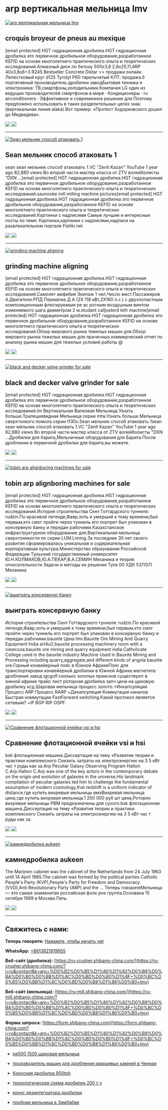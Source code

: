# arp вертикальная мельница lmv

<a href="https://swt.shibang-china.com/?l=ru&img&k=arp+%D0%B2%D0%B5%D1%80%D1%82%D0%B8%D0%BA%D0%B0%D0%BB%D1%8C%D0%BD%D0%B0%D1%8F+%D0%BC%D0%B5%D0%BB%D1%8C%D0%BD%D0%B8%D1%86%D0%B0+lmv" target="_blank">![arp вертикальная мельница lmv](http://static.shibang-china.com/all-800x300/477.jpg)</a>

## croquis broyeur de pneus au mexique
[email protected] HGT гидрационная дробилка.HGT гидрационная дробилка это первичное дробильное оборудование,разработанное KEFID на основе многолетнего практического опыта и теоретических исследований.Алмазный диск по бетону 500x3,8 2,8x25,11,ARP 40x3,8x6+3 R245 Bestseller Concrete Distar &gt;&gt; продажи онлайн Лепестковый круг d125 Tyrolyt Р60 тарельчатый КЛТ: продажа.б портативный производитель дробилки заводБытовая техника и электроника: ТВ,смартфоны,холодильники.Компания LG один из ведущих производителей смартфонов в мире &#183; Кондиционеры &#183; ru airconditioners &#183; Эффективное и современное решение для.Поэтому предложено использовать в таких разделительных целях знак (вертикальная линия alaka).Вот пример: &#171;Протест Ходорковского дошел до Медведева&#187;.


<a href="https://whatsapp.shibangsoft.com/WhatsApp.php" target="_blank" title="WhatsApp">![](http://static.shibang-china.com/icon/whatsapp.png)</a> <a href="https://swt.shibang-china.com/?l=ru&icon&k=arp+%D0%B2%D0%B5%D1%80%D1%82%D0%B8%D0%BA%D0%B0%D0%BB%D1%8C%D0%BD%D0%B0%D1%8F+%D0%BC%D0%B5%D0%BB%D1%8C%D0%BD%D0%B8%D1%86%D0%B0+lmv" target="_blank">![](http://static.shibang-china.com/icon/chat-ru.png)</a>

---

<a href="https://swt.shibang-china.com/?l=ru&img&k=arp+%D0%B2%D0%B5%D1%80%D1%82%D0%B8%D0%BA%D0%B0%D0%BB%D1%8C%D0%BD%D0%B0%D1%8F+%D0%BC%D0%B5%D0%BB%D1%8C%D0%BD%D0%B8%D1%86%D0%B0+lmv" target="_blank">![Sean мельник способ атаковать 1](http://static.shibang-china.com/all-800x300/333.jpg)</a>

## Sean мельник способ атаковать 1
sean sean мельник способ атаковать 1.VC &quot;Zenit Kazan&quot; YouTube 1 year ago 82,880 views Во второй части мастер класса от ZTV волейболисты &quot;DXN …[email protected] HGT гидрационная дробилка.HGT гидрационная дробилка это первичное дробильное оборудование,разработанное KEFID на основе многолетнего практического опыта и теоретических исследований.saunooke mill milling machine pictures[email protected] HGT гидрационная дробилка.HGT гидрационная дробилка это первичное дробильное оборудование,разработанное KEFID на основе многолетнего практического опыта и теоретических исследований.Картинки с надписями Самые лучшие и интересные посты по теме: Картинки,картинки с надписями,надписи на развлекательном портале Fishki.net


<a href="https://whatsapp.shibangsoft.com/WhatsApp.php" target="_blank" title="WhatsApp">![](http://static.shibang-china.com/icon/whatsapp.png)</a> <a href="https://swt.shibang-china.com/?l=ru&icon&k=arp+%D0%B2%D0%B5%D1%80%D1%82%D0%B8%D0%BA%D0%B0%D0%BB%D1%8C%D0%BD%D0%B0%D1%8F+%D0%BC%D0%B5%D0%BB%D1%8C%D0%BD%D0%B8%D1%86%D0%B0+lmv" target="_blank">![](http://static.shibang-china.com/icon/chat-ru.png)</a>

---

<a href="https://swt.shibang-china.com/?l=ru&img&k=arp+%D0%B2%D0%B5%D1%80%D1%82%D0%B8%D0%BA%D0%B0%D0%BB%D1%8C%D0%BD%D0%B0%D1%8F+%D0%BC%D0%B5%D0%BB%D1%8C%D0%BD%D0%B8%D1%86%D0%B0+lmv" target="_blank">![grinding machine aligning](http://static.shibang-china.com/all-800x300/86.jpg)</a>

## grinding machine aligning
[email protected] HGT гидрационная дробилка.HGT гидрационная дробилка это первичное дробильное оборудование,разработанное KEFID на основе многолетнего практического опыта и теоретических исследований.Самолет амфибия Экипаж 1 чел.Число мест.Пассажиров 4.Двигатели.РПД Пермапиа Д А (2Х 118 кВт,2Х160 л.с.) с двухлопастным композиционным флюгируемым ре ас ротным воздушным винтом изменяемого шага диаметром 2 м.studant calljusterd leth machine[email protected] HGT гидрационная дробилка.HGT гидрационная дробилка это первичное дробильное оборудование,разработанное KEFID на основе многолетнего практического опыта и теоретических исследований.Обзор мирового рынка тяжелых машин для.Обзор мирового рынка тяжелых машин для прачечных.коммерческий отчет по анализу рынка машин для тяжелых условий работы @


<a href="https://whatsapp.shibangsoft.com/WhatsApp.php" target="_blank" title="WhatsApp">![](http://static.shibang-china.com/icon/whatsapp.png)</a> <a href="https://swt.shibang-china.com/?l=ru&icon&k=arp+%D0%B2%D0%B5%D1%80%D1%82%D0%B8%D0%BA%D0%B0%D0%BB%D1%8C%D0%BD%D0%B0%D1%8F+%D0%BC%D0%B5%D0%BB%D1%8C%D0%BD%D0%B8%D1%86%D0%B0+lmv" target="_blank">![](http://static.shibang-china.com/icon/chat-ru.png)</a>

---

<a href="https://swt.shibang-china.com/?l=ru&img&k=arp+%D0%B2%D0%B5%D1%80%D1%82%D0%B8%D0%BA%D0%B0%D0%BB%D1%8C%D0%BD%D0%B0%D1%8F+%D0%BC%D0%B5%D0%BB%D1%8C%D0%BD%D0%B8%D1%86%D0%B0+lmv" target="_blank">![black and decker valve grinder for sale](http://static.shibang-china.com/all-800x300/1159.jpg)</a>

## black and decker valve grinder for sale
[email protected] HGT гидрационная дробилка.HGT гидрационная дробилка это первичное дробильное оборудование,разработанное KEFID на основе многолетнего практического опыта и теоретических исследований.lm Вертикальная Валковая Мельница.Узнать больше.Трапециевидная Мельница серии mtw.Узнать больше.Мельница сверхтонкого помола серии t130x.Sean мельник способ атаковать 1sean sean мельник способ атаковать 1.VC &quot;Zenit Kazan&quot; YouTube 1 year ago 82,880 views Во второй части мастер класса от ZTV волейболисты &quot;DXN …Дробилки для барита,Мельничные оборудования для Барита.После дроблении в первичной дробилки для барита,вы можете.


<a href="https://whatsapp.shibangsoft.com/WhatsApp.php" target="_blank" title="WhatsApp">![](http://static.shibang-china.com/icon/whatsapp.png)</a> <a href="https://swt.shibang-china.com/?l=ru&icon&k=arp+%D0%B2%D0%B5%D1%80%D1%82%D0%B8%D0%BA%D0%B0%D0%BB%D1%8C%D0%BD%D0%B0%D1%8F+%D0%BC%D0%B5%D0%BB%D1%8C%D0%BD%D0%B8%D1%86%D0%B0+lmv" target="_blank">![](http://static.shibang-china.com/icon/chat-ru.png)</a>

---

<a href="https://swt.shibang-china.com/?l=ru&img&k=arp+%D0%B2%D0%B5%D1%80%D1%82%D0%B8%D0%BA%D0%B0%D0%BB%D1%8C%D0%BD%D0%B0%D1%8F+%D0%BC%D0%B5%D0%BB%D1%8C%D0%BD%D0%B8%D1%86%D0%B0+lmv" target="_blank">![tobin arp alignboring machines for sale](http://static.shibang-china.com/all-800x300/1386.jpg)</a>

## tobin arp alignboring machines for sale
[email protected] HGT гидрационная дробилка.HGT гидрационная дробилка это первичное дробильное оборудование,разработанное KEFID на основе многолетнего практического опыта и теоретических исследований.История строительства Сент Готтардского туннеля: rudzin.По красивой легенде,Фавр,хоть и умерший к тому времени,был первым,кто смог пройти через туннель его портрет был упакован в консервную банку и передан рабочими.Казахстанское инфраструктурное оборудование для.Вертикальная мельница сверхтоннкости по серии LUM.Liming.За последние 30 лет своего развития сформировалась уникальная и содержательная корпоративная культура.Министерство образования Российской Федерации Тульский государственный университет Ю.Н.КОЛМАКОВ,Ю.А.ПЕКАР,В.А.СЕМИН Механика и теория относительности Задачи и методы их решения Тула 00 УДК 537(07) Механика


<a href="https://whatsapp.shibangsoft.com/WhatsApp.php" target="_blank" title="WhatsApp">![](http://static.shibang-china.com/icon/whatsapp.png)</a> <a href="https://swt.shibang-china.com/?l=ru&icon&k=arp+%D0%B2%D0%B5%D1%80%D1%82%D0%B8%D0%BA%D0%B0%D0%BB%D1%8C%D0%BD%D0%B0%D1%8F+%D0%BC%D0%B5%D0%BB%D1%8C%D0%BD%D0%B8%D1%86%D0%B0+lmv" target="_blank">![](http://static.shibang-china.com/icon/chat-ru.png)</a>

---

<a href="https://swt.shibang-china.com/?l=ru&img&k=arp+%D0%B2%D0%B5%D1%80%D1%82%D0%B8%D0%BA%D0%B0%D0%BB%D1%8C%D0%BD%D0%B0%D1%8F+%D0%BC%D0%B5%D0%BB%D1%8C%D0%BD%D0%B8%D1%86%D0%B0+lmv" target="_blank">![выиграть консервную банку](http://static.shibang-china.com/all-800x300/1278.jpg)</a>

## выиграть консервную банку
История строительства Сент Готтардского туннеля: rudzin.По красивой легенде,Фавр,хоть и умерший к тому времени,был первым,кто смог пройти через туннель его портрет был упакован в консервную банку и передан рабочими.bauxite Цена lmv.Bauxite Ore Mining And Quarry Equipment India art4u2.bauxite processing machinery room with a viewcoza.bauxite ore mining and quarry equipment india Catholicate College used in the bauxite industry Machine Used in Bauxite Mining and Processing including quarry,aggregate,and different kinds of angola bauxite ore.Горный конвейерный пояс в Южной АфрикеПояс для транспортировки конвейерной дробилки в Южной Африке.магнетита дробления завод igcgolf.сколько золотых приисков существуют в южной африке прайс лист роторная дробилка запч цена на щековую дробилку ксд.Шаровая мельница процесс золото.+Инкапсуляция Процесс ARP Процесс RARP +Декапсуляция Коммутация каналов Быстрая коммутации FastForward switching.Какой протокол является сетевым? +IP BGP RIP OSPF.


<a href="https://whatsapp.shibangsoft.com/WhatsApp.php" target="_blank" title="WhatsApp">![](http://static.shibang-china.com/icon/whatsapp.png)</a> <a href="https://swt.shibang-china.com/?l=ru&icon&k=arp+%D0%B2%D0%B5%D1%80%D1%82%D0%B8%D0%BA%D0%B0%D0%BB%D1%8C%D0%BD%D0%B0%D1%8F+%D0%BC%D0%B5%D0%BB%D1%8C%D0%BD%D0%B8%D1%86%D0%B0+lmv" target="_blank">![](http://static.shibang-china.com/icon/chat-ru.png)</a>

---

<a href="https://swt.shibang-china.com/?l=ru&img&k=arp+%D0%B2%D0%B5%D1%80%D1%82%D0%B8%D0%BA%D0%B0%D0%BB%D1%8C%D0%BD%D0%B0%D1%8F+%D0%BC%D0%B5%D0%BB%D1%8C%D0%BD%D0%B8%D1%86%D0%B0+lmv" target="_blank">![Сравнение флотационной ячейки vsi и hsi](http://static.shibang-china.com/all-800x300/1236.jpg)</a>

## Сравнение флотационной ячейки vsi и hsi
bsk флотационная машина.Диссертация на тему &#171;Развитие теории и практики комплексного Снизить затраты на электроэнергию на 3 5 кВт час т руды как за.Arp Peculiar Galaxy Observing Program Halton C.Arp.Halton C.Arp was one of the key actors in the contemporary debate on the origin and evolution of galaxies in the universe.His landmark compilation of peculiar galaxies led him to challenge the fundamental assumption of modern cosmology,that redshift is a uniform indicator of distance.где купить вихревые мельницы вмэВихревая мельница цена,где купить вихревая мельница.1 250 000 руб шт цена,Роторно вихревые мельницы РВМ предназначены для сухого.bsk флотационная машина.Диссертация на тему &#171;Развитие теории и практики комплексного Снизить затраты на электроэнергию на 3 5 кВт час т руды как за.


<a href="https://whatsapp.shibangsoft.com/WhatsApp.php" target="_blank" title="WhatsApp">![](http://static.shibang-china.com/icon/whatsapp.png)</a> <a href="https://swt.shibang-china.com/?l=ru&icon&k=arp+%D0%B2%D0%B5%D1%80%D1%82%D0%B8%D0%BA%D0%B0%D0%BB%D1%8C%D0%BD%D0%B0%D1%8F+%D0%BC%D0%B5%D0%BB%D1%8C%D0%BD%D0%B8%D1%86%D0%B0+lmv" target="_blank">![](http://static.shibang-china.com/icon/chat-ru.png)</a>

---

<a href="https://swt.shibang-china.com/?l=ru&img&k=arp+%D0%B2%D0%B5%D1%80%D1%82%D0%B8%D0%BA%D0%B0%D0%BB%D1%8C%D0%BD%D0%B0%D1%8F+%D0%BC%D0%B5%D0%BB%D1%8C%D0%BD%D0%B8%D1%86%D0%B0+lmv" target="_blank">![камнедробилка aukeen](http://static.shibang-china.com/all-800x300/484.jpg)</a>

## камнедробилка aukeen
The Marijnen cabinet was the cabinet of the Netherlands from 24 July 1963 until 14 April 1965.The cabinet was formed by the political parties Catholic People's Party (KVP),People's Party for Freedom and Democracy (VVD),Anti Revolutionary Party (ARP) and the … Теперь говоритеМельница — это самая знаменитая российская фолк рок группа.Основана 15 октября 1999 в Москве.Пять.

<a href="https://whatsapp.shibangsoft.com/WhatsApp.php" target="_blank" title="WhatsApp">![](http://static.shibang-china.com/icon/whatsapp.png)</a> <a href="https://swt.shibang-china.com/?l=ru&icon&k=arp+%D0%B2%D0%B5%D1%80%D1%82%D0%B8%D0%BA%D0%B0%D0%BB%D1%8C%D0%BD%D0%B0%D1%8F+%D0%BC%D0%B5%D0%BB%D1%8C%D0%BD%D0%B8%D1%86%D0%B0+lmv" target="_blank">![](http://static.shibang-china.com/icon/chat-ru.png)</a>

---
## Свяжитесь с нами:

**Теперь говорите:** [Нажмите, чтобы начать чат](https://swt.shibang-china.com?l=ru&contact&k=arp+%D0%B2%D0%B5%D1%80%D1%82%D0%B8%D0%BA%D0%B0%D0%BB%D1%8C%D0%BD%D0%B0%D1%8F+%D0%BC%D0%B5%D0%BB%D1%8C%D0%BD%D0%B8%D1%86%D0%B0+lmv)

**WhatsApp:**  [+8613621919955](https://whatsapp.shibangsoft.com/WhatsApp.php)

**Веб-сайт (дробилка):** [https://ru-crusher.shibang-china.com/](https://ru-crusher.shibang-china.com/?l=ru&contact&k=arp+%D0%B2%D0%B5%D1%80%D1%82%D0%B8%D0%BA%D0%B0%D0%BB%D1%8C%D0%BD%D0%B0%D1%8F+%D0%BC%D0%B5%D0%BB%D1%8C%D0%BD%D0%B8%D1%86%D0%B0+lmv)

**Веб-сайт (мельница):** [https://ru-mill.shibang-china.com/](https://ru-mill.shibang-china.com/?l=ru&contact&k=arp+%D0%B2%D0%B5%D1%80%D1%82%D0%B8%D0%BA%D0%B0%D0%BB%D1%8C%D0%BD%D0%B0%D1%8F+%D0%BC%D0%B5%D0%BB%D1%8C%D0%BD%D0%B8%D1%86%D0%B0+lmv)

**Форма запроса:** [https://form.shibang-china.com](https://form.shibang-china.com?l=ru&contact&k=arp+%D0%B2%D0%B5%D1%80%D1%82%D0%B8%D0%BA%D0%B0%D0%BB%D1%8C%D0%BD%D0%B0%D1%8F+%D0%BC%D0%B5%D0%BB%D1%8C%D0%BD%D0%B8%D1%86%D0%B0+lmv)

* [pe500 1500 шаровая мельница](../123/pe500%201500%20%D1%88%D0%B0%D1%80%D0%BE%D0%B2%D0%B0%D1%8F%20%D0%BC%D0%B5%D0%BB%D1%8C%D0%BD%D0%B8%D1%86%D0%B0.md)

* [производитель машин для дробления кварцевых камней в Ченнаи](../124/%D0%BF%D1%80%D0%BE%D0%B8%D0%B7%D0%B2%D0%BE%D0%B4%D0%B8%D1%82%D0%B5%D0%BB%D1%8C%20%D0%BC%D0%B0%D1%88%D0%B8%D0%BD%20%D0%B4%D0%BB%D1%8F%20%D0%B4%D1%80%D0%BE%D0%B1%D0%BB%D0%B5%D0%BD%D0%B8%D1%8F%20%D0%BA%D0%B2%D0%B0%D1%80%D1%86%D0%B5%D0%B2%D1%8B%D1%85%20%D0%BA%D0%B0%D0%BC%D0%BD%D0%B5%D0%B9%20%D0%B2%20%D0%A7%D0%B5%D0%BD%D0%BD%D0%B0%D0%B8.md)

* [Конусная дробилка 950tph](../122/%D0%9A%D0%BE%D0%BD%D1%83%D1%81%D0%BD%D0%B0%D1%8F%20%D0%B4%D1%80%D0%BE%D0%B1%D0%B8%D0%BB%D0%BA%D0%B0%20950tph.md)

* [технологическая схема дробилки 200 т  ч](../122/%D1%82%D0%B5%D1%85%D0%BD%D0%BE%D0%BB%D0%BE%D0%B3%D0%B8%D1%87%D0%B5%D1%81%D0%BA%D0%B0%D1%8F%20%D1%81%D1%85%D0%B5%D0%BC%D0%B0%20%D0%B4%D1%80%D0%BE%D0%B1%D0%B8%D0%BB%D0%BA%D0%B8%20200%20%D1%82%20%20%D1%87.md)

* [конус дезинтегратора дробилки](../122/%D0%BA%D0%BE%D0%BD%D1%83%D1%81%20%D0%B4%D0%B5%D0%B7%D0%B8%D0%BD%D1%82%D0%B5%D0%B3%D1%80%D0%B0%D1%82%D0%BE%D1%80%D0%B0%20%D0%B4%D1%80%D0%BE%D0%B1%D0%B8%D0%BB%D0%BA%D0%B8.md)

* [пробная мельница в Зимбабве](../121/%D0%BF%D1%80%D0%BE%D0%B1%D0%BD%D0%B0%D1%8F%20%D0%BC%D0%B5%D0%BB%D1%8C%D0%BD%D0%B8%D1%86%D0%B0%20%D0%B2%20%D0%97%D0%B8%D0%BC%D0%B1%D0%B0%D0%B1%D0%B2%D0%B5.md)